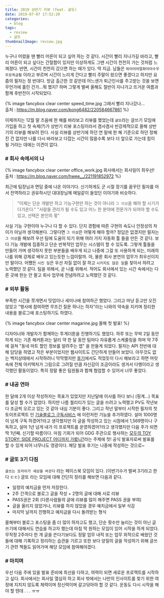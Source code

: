 ```yaml
---
title: 2019 상반기 리뷰 (feat. 글또)
date: 2019-07-07 17:52:20
categories:
  - blog
tags: 
  - review
  - 글또
thumbnailImage: review.jpg
---
```


누구나 어렸을 땐 빨리 어른이 되고 싶어 하는 것 같다. 시간이 빨리 지나가길 바라고, 빨리 어른이 되고 싶다는 간절함이 있지만 이상하게도 그땐 시간이 천천히 가는 것처럼 느껴졌다. 반면, 시간이 천천히 갔으면 하는 때가 있다. 딱 지금. <!--more -->
남들은 `워어어어얼화아아수우우모옥금퇼` 이라고 부르며 시간이 느리게 간다고 빨리 주말이 왔으면 좋겠다고 하지만 요즘의 필자는 정 반대다. 방금 출근한 것 같은데 어느샌가 퇴근인사를 주고받는 것을 보면 무언가에 홀린 건가…뭐 했지? 하며 그렇게 벌써 올해도 절반이 지나가고 뜨거운 여름과 함께 후반전이 시작되었다.

{% image fancybox clear center speed_time.jpg 그래서 빨리 지나갔나...<br>출처 : https://m.blog.naver.com/kong6482/220584667861 %}

이제까지는 12월 말 즈음에 한 해를 바라보고 리뷰를 했었는데 `글또`라는 글쓰기 모임에 가입을 하고 첫 숙제(?)가 상반기 리뷰 포스팅이라서 겸사겸사 반강제적으로 올해 상반기의 리뷰를 해보려 한다. 사실 리뷰를 상반기에 하던 연 말에 한 해 기준으로 하던 정해진 건 없지만 나를 다시 바라보고 다잡는 시간이 많을수록 보다 더 앞으로 가는데 힘이 될 거라는 데에는 이견이 없다.

### # 회사 속에서의 나
{% image fancybox clear center office_work.jpg 회사에서는 회사일이 최우선!<br>출처 : https://m.blog.naver.com/hwee__/221191852972 %}

최근에 팀장님과 면담 중에 나온 이야기다. 신기하게도 군 시절 장기를 꿈꾸던 필자를 어서 전역하라고 권유하시던 대대장님께 매일같이 들었던 이야기와 비슷하다.
 > "이제는 단순 개발만 하고 기능구현만 하는 것이 아니라 `그 이상`을 해야 할 시기가 다가온다."
 "사람들 관리가 될 수도 있고 어느 한 분야에 전문가가 되어야 할 수도 있고, 선택은 본인의 몫" 

사실 기능 구현이야 누구나 다 할 수 있다. 단지 경험에 따른 구현의 속도나 안정성의 차이가 아닐까 생각해본다. 그렇다면 `그 이상`은 어떻게 해야 할까? 정답은 없겠지만 필자는 `그 이상`을 해보려 우선 팀에 도움이 되기 위해 여러 가지 자동화 툴 들을 만든 것 같다. 보다 기능 개발에 집중하고 단순 반복적인 업무는 시스템이 할 수 있도록. 그렇게 툴들을 만들어 가며 생각하지 못한 부분들을 배우게 되고 나중에 그걸 또 사용하게 되는, 미래의 나를 위해 강제로 배우고 있는듯한 느낌이랄까. 아, 물론 회사 본연의 업무가 최우선이지만 말이다.
어쨌든 `시킨 일`은 우선 차질 없이 잘 하고 `시키지도 않은 일`을 찾아서 하려고 노력했던 것 같다. 팀을 위해서, 곧 나를 위해서. 
적어도 회사에서 있는 시간 속에서는 다른 곳에 한눈 안 팔고 회사 업무에 전념하려고 노력했던 것 같다.

### # 외부 활동
부족한 시간을 쪼개면서 밋업이나 세미나에 참여하곤 했었다. 그리고 마냥 듣고만 오진 않았고 "행사에 참여하면 무조건 질문 하나는 하자"라는 나와의 약속을 지키며 정리한 내용을 블로그에 포스팅하기도 하였다. 

{% image fancybox clear center magarine.jpg 올해 첫 발표! %}

디자이너와 개발자가 함께하는 투게더톤을 진행하기도 했었다. 하루 또는 무박 2일 동안 하게 되는 기존 해커톤과는 달리 약 한 달 동안 팀마다 자유롭게 스케줄링을 하며 약 7주에 걸쳐 "동네 마트 할인 정보를 알려주는 앱" 을 만들게 되었다. 필자는 API 전반에 대해 담당을 하였고 작은 부분이었지만 웹사이트도 간단하게 만들어 보았다. 아무것도 없는 백지상태에서 시작하려니 막막했지만 [후기](https://taetaetae.github.io/2019/05/19/d-light-togetherthon-2019/)에서도 적었듯이 다시 해보라고 하면 머릿속에 전체 아키텍처가 그림으로 그려질 만큼 자신감이 조금이라도 생겨서 다행이라고 생각했던 활동이었다. 특히 정말 좋은 팀원들과 함께 협업할 수 있어서 너무 좋았다.

### # 내공 연마
한 달에 2개 이상 작성하자는 목표가 있었지만 지난달에 이사를 하다 보니 (핑계...) 목표를 달성 할 수가 없었다. 하지만 나름 퀄리티가 있는 글을 쓰려고 노력했고 PV도 작년보다 조금씩 오르고 있는 것 같아 내심 기분이 좋다. 그리고 작년 말부터 시작한 필자의 첫 토이프로젝트 인 [기술블로그 구독서비스](http://daily-devblog.com) 에 이런저런 기능을 추가하였다. 설마 1000명이 넘게 구독 하겠어?라고 생각했지만 이 글을 작성하고 있는 시점에서 1,569명이나 구독하고, 설마 1년 넘게 내가 이 프로젝트를 운영하겠어?라고 생각했지만 다음 주가 되면 딱 1년째. 신기할 따름이다. 마침 기회가 되어 GDG 주관으로 행사하는 [모두의 TOY STORY: SIDE PROJECT 어디까지 가봤니?](https://festa.io/events/364)라는 주제에 첫! 공식 발표자로써 발표를 할 수 있게 되어 너무나도 영광이다. 해당 발표 후기는 나중에 작성하는 것으로~

### # 글또 3기 다짐
`글쓰는 또라이가 세상을 바꾼다` 라는 페이스북 모임이 있다. (이번기수가 벌써 3기라고 한다 ㄷㄷ) 글또 라는 모임에 대해 간단히 정리를 해보면 다음과 같다.
- 일정의 예치금을 먼저 저장한다.
- 2주 간격으로 블로그 글을 작성 + 2명의 글에 대해 서로 리뷰
- PASS권은 2회 (다른사람들의 글에 리뷰를 많이 해주면 PASS 권을 부여)
- 글을 올리지 않았거나, 리뷰를 하지 않았을 경우 예치금에서 일부 삭감
- 마지막 날까지 진행하고 예치금을 다시 돌려받는 형식

올해부터 블로그 포스팅을 좀 더 많이 하자고도 했고, 단순 횟수만 늘리는 것이 아닌 글쓰기에 대해서도 연습을 하고자 했는데 마침 딱 원하는 모임이 있어 시작을 하게 되었다.
무작정 2주마다 한 개 글을 쓴다기보다도 정말 업무 내적 또는 업무 외적으로 배웠던 것들에 대해 기록하고 정리하는 습관을 기르고 또한 보다 양질의 글을 작성하기 위해 글쓰기 관련 책들도 읽어가며 해당 모임에 참여해야겠다.

### # 마치며
우선 다음 주에 있을 발표 준비에 최선을 다하고, 여력이 되면 새로운 프로젝트를 시작하고 싶다. 회사에서는 회사일 열심히 하고 회사 밖에서는 나만의 인사이트를 찾기 위한 여정에 지치지 않도록 체력이며 정신력이며 갈고닦아야 할 것 같다. 운동도 다시 시작을 해야 할 텐데 . . . ㅠㅠ